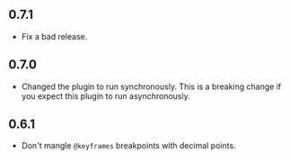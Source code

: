 ## 0.7.1

* Fix a bad release.

## 0.7.0

* Changed the plugin to run synchronously. This is a breaking change if you
expect this plugin to run asynchronously.

## 0.6.1

* Don't mangle `@keyframes` breakpoints with decimal points.
